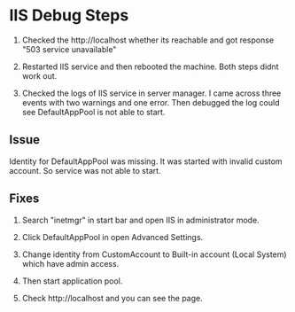 # IIS Debug Steps

1. Checked the http://localhost whether its reachable and got response "503 service unavailable"

2. Restarted IIS service and then rebooted the machine. Both steps didnt work out.

3. Checked the logs of IIS service in server manager. I came across three events with two warnings and one error. Then debugged the log could see DefaultAppPool is not able to start. 

## Issue

Identity for DefaultAppPool was missing. It was started with invalid custom account. So service was not able to start.

## Fixes

1. Search "inetmgr" in start bar and open IIS in administrator mode.

2. Click DefaultAppPool in open Advanced Settings.

3. Change identity from CustomAccount to Built-in account (Local System) which have admin access.

4. Then start application pool.

5. Check http://localhost and you can see the page.